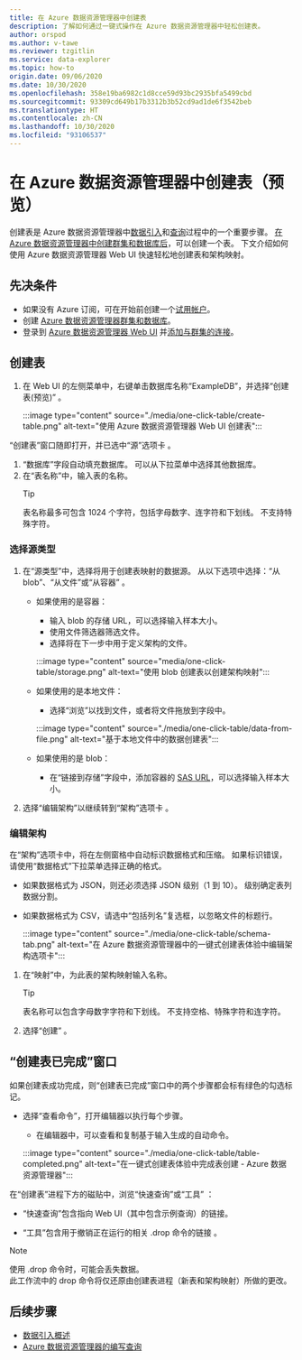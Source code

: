 ```yaml
---
title: 在 Azure 数据资源管理器中创建表
description: 了解如何通过一键式操作在 Azure 数据资源管理器中轻松创建表。
author: orspod
ms.author: v-tawe
ms.reviewer: tzgitlin
ms.service: data-explorer
ms.topic: how-to
origin.date: 09/06/2020
ms.date: 10/30/2020
ms.openlocfilehash: 358e19ba6982c1d8cce59d93bc2935bfa5499cbd
ms.sourcegitcommit: 93309cd649b17b3312b3b52cd9ad1de6f3542beb
ms.translationtype: HT
ms.contentlocale: zh-CN
ms.lasthandoff: 10/30/2020
ms.locfileid: "93106537"
---
```

# <a name="create-a-table-in-azure-data-explorer-preview"></a>在 Azure 数据资源管理器中创建表（预览）

创建表是 Azure 数据资源管理器中[数据引入](ingest-data-overview.md)和[查询](write-queries.md)过程中的一个重要步骤。 [在 Azure 数据资源管理器中创建群集和数据库后](create-cluster-database-portal.md)，可以创建一个表。 下文介绍如何使用 Azure 数据资源管理器 Web UI 快速轻松地创建表和架构映射。 

## <a name="prerequisites"></a>先决条件

* 如果没有 Azure 订阅，可在开始前创建一个[试用帐户](https://wd.azure.cn/pricing/1rmb-trial/)。
* 创建 [Azure 数据资源管理器群集和数据库](create-cluster-database-portal.md)。
* 登录到 [Azure 数据资源管理器 Web UI](https://dataexplorer.azure.cn/) 并[添加与群集的连接](web-query-data.md#add-clusters)。

## <a name="create-a-table"></a>创建表

1. 在 Web UI 的左侧菜单中，右键单击数据库名称“ExampleDB”，并选择“创建表(预览)” 。

    :::image type="content" source="./media/one-click-table/create-table.png" alt-text="使用 Azure 数据资源管理器 Web UI 创建表":::

“创建表”窗口随即打开，并已选中“源”选项卡 。
1. “数据库”字段自动填充数据库。 可以从下拉菜单中选择其他数据库。
1. 在“表名称”中，输入表的名称。 
    > [!TIP]
    >  表名称最多可包含 1024 个字符，包括字母数字、连字符和下划线。 不支持特殊字符。

### <a name="select-source-type"></a>选择源类型

1. 在“源类型”中，选择将用于创建表映射的数据源。 从以下选项中选择：“从 blob”、“从文件”或“从容器”  。
   
    
    * 如果使用的是容器：
        * 输入 blob 的存储 URL，可以选择输入样本大小。 
        * 使用文件筛选器筛选文件。 
        * 选择将在下一步中用于定义架构的文件。

        :::image type="content" source="media/one-click-table/storage.png" alt-text="使用 blob 创建表以创建架构映射":::
    
    * 如果使用的是本地文件：
        * 选择“浏览”以找到文件，或者将文件拖放到字段中。

        :::image type="content" source="./media/one-click-table/data-from-file.png" alt-text="基于本地文件中的数据创建表":::

    * 如果使用的是 blob：
        * 在“链接到存储”字段中，添加容器的 [SAS URL](/vs-azure-tools-storage-explorer-blobs#get-the-sas-for-a-blob-container)，可以选择输入样本大小。 

2. 选择“编辑架构”以继续转到“架构”选项卡 。

### <a name="edit-schema"></a>编辑架构

在“架构”选项卡中，将在左侧窗格中自动标识数据格式和压缩。 如果标识错误，请使用“数据格式”下拉菜单选择正确的格式。

   * 如果数据格式为 JSON，则还必须选择 JSON 级别（1 到 10）。 级别确定表列数据分割。
   * 如果数据格式为 CSV，请选中“包括列名”复选框，以忽略文件的标题行。

        :::image type="content" source="./media/one-click-table/schema-tab.png" alt-text="在 Azure 数据资源管理器中的一键式创建表体验中编辑架构选项卡":::
 
1. 在“映射”中，为此表的架构映射输入名称。 
    > [!TIP]
    >  表名称可以包含字母数字字符和下划线。 不支持空格、特殊字符和连字符。
2. 选择“创建”  。

## <a name="create-table-completed-window"></a>“创建表已完成”窗口

如果创建表成功完成，则“创建表已完成”窗口中的两个步骤都会标有绿色的勾选标记。

* 选择“查看命令”，打开编辑器以执行每个步骤。 
    * 在编辑器中，可以查看和复制基于输入生成的自动命令。
    
    :::image type="content" source="./media/one-click-table/table-completed.png" alt-text="在一键式创建表体验中完成表创建 - Azure 数据资源管理器":::
 
在“创建表”进程下方的磁贴中，浏览“快速查询”或“工具”  ：

* “快速查询”包含指向 Web UI（其中包含示例查询）的链接。

* “工具”包含用于撤销正在运行的相关 .drop 命令的链接 。

> [!NOTE]
> 使用 .drop 命令时，可能会丢失数据。<br>
> 此工作流中的 drop 命令将仅还原由创建表进程（新表和架构映射）所做的更改。

## <a name="next-steps"></a>后续步骤

* [数据引入概述](ingest-data-overview.md)
* [Azure 数据资源管理器的编写查询](write-queries.md)  
